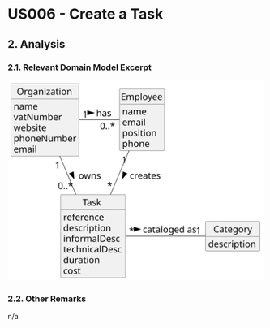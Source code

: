 # US006 - Create a Task 

## 2. Analysis

### 2.1. Relevant Domain Model Excerpt 

![Domain Model](svg/us03-domain-model.svg)

### 2.2. Other Remarks

n/a